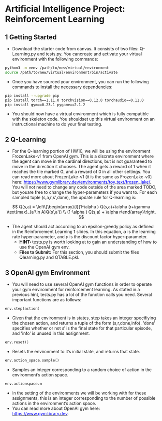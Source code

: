 # Artificial Intelligence Project: Reinforcement Learning
## 1 Getting Started
* Download the starter code from canvas. It consists of two files: Q-Learning.py and tests.py. You cancreate and activate your virtual environment with the following commands:
```bash
python3 -m venv /path/to/new/virtual/environment
source /path/to/new/virtual/environment/bin/activate
```
* Once you have sourced your environment, you can run the following commands to install the necessary dependencies:
```bash
pip install --upgrade pip
pip install torch==1.11.0 torchvision==0.12.0 torchaudio==0.11.0
pip install gym==0.23.1 pygame==2.1.2
```
* You should now have a virtual environment which is fully compatible with the skeleton code. You shouldset up this virtual environment on an instructional machine to do your final testing.
## 2 Q-Learning
* For the Q-learning portion of HW10, we will be using the environment FrozenLake-v1 from OpenAI gym. This is a discrete environment  where the agent can move in the cardinal directions, but is not guaranteed to move in the direction it chooses. The agent gets a reward of 1 when it reaches the tile marked G, and a reward of 0 in all other settings.  You can read more about FrozenLake-v1 (it is the same as FrozenLake-v0) here: [<span style="color:blue">https://www.gymlibrary.dev/environments/toy_text/frozen_lake/</span>](https://www.gymlibrary.dev/environments/toy_text/frozen_lake/). You will not need to change any code outside of the area marked TODO, but youare free to change the hyper-parameters if you want to. For each sampled tuple (s,a,r,s′,done), the update rule for Q-learning is:

$$
Q(s,a) = \left\{\begin{array}{l}(1-\alpha ) Q(s,a)+\alpha (r+\gamma \text{max}_{a'\in A}Q(s',a')) \\
(1-\alpha ) Q(s,a) + \alpha r\end{array}\right.
$$

* The agent should act according to an epsilon-greedy policy as defined in the Reinforcement Learning 1 slides. In this equation, $\alpha$ is the learning rate hyper-parameter, and $\gamma$ is the discount factor hyper-parameter.
    * **HINT:** tests.py is worth looking at to gain an understanding of how to use the OpenAI gym env.
    * **Files to Submit:** For this section, you should submit the files Qlearning.py and QTABLE.pkl.
## 3 OpenAI gym Environment
* You will need to use several OpenAI gym functions in order to operate your gym environment for reinforcement learning. As stated in a previous hint, tests.py has a lot of the function calls you need. Several important functions are as follows:
```python
env.step(action)
```
* Given that the environment is in states, step takes an integer specifiying the chosen action, and returns a tuple of the form (s,r,done,info). 'done' specifies whether or not $s'$ is the final state for that particular episode, and 'info' is unused in this assignment.

```python
env.reset()
```
* Resets the environment to it’s initial state, and returns that state.

```python
env.action_space.sample()
```
* Samples an integer corresponding to a random choice of action in the environment’s action space.

```python
env.actionspace.n
```
* In the setting of the environments we will be working with for these assignments, this is an integer corresponding to the number of possible actions in the environment’s action space.
* You can read more about OpenAI gym here: [<span style="color:blue">https://www.gymlibrary.dev</span>](https://www.gymlibrary.dev).
